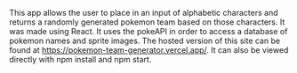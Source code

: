 This app allows the user to place in an input of alphabetic characters and returns a randomly generated pokemon team based on those characters. It was made using React. It uses the pokeAPI in order to access a database of pokemon names and sprite images. The hosted version of this site can be found at https://pokemon-team-generator.vercel.app/. It can also be viewed directly with npm install and npm start.